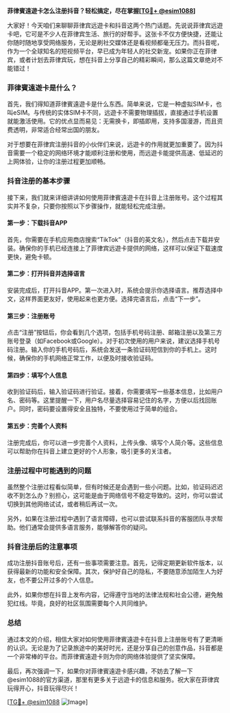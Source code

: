 **菲律賓遠遊卡怎么注册抖音？轻松搞定，尽在掌握[[TG💪+ @esim1088](https://t.me/s/esim1088)]**

大家好！今天咱们来聊聊菲律宾远遊卡和抖音这两个热门话题。先说说菲律宾远遊卡吧，它可是不少人在菲律宾生活、旅行的好帮手。这张卡不仅方便快捷，还能让你随时随地享受网络服务，无论是刷社交媒体还是看视频都毫无压力。而抖音呢，作为一个全球知名的短视频平台，早已成为年轻人的社交新宠。如果你正在菲律宾，或者计划去菲律宾玩，想在抖音上分享自己的精彩瞬间，那么这篇文章绝对不能错过！

### 菲律賓遠遊卡是什么？

首先，我们得知道菲律賓遠遊卡是什么东西。简单来说，它是一种虚拟SIM卡，也叫eSIM。与传统的实体SIM卡不同，远遊卡不需要物理插拔，直接通过手机设置就能激活使用。它的优点显而易见：无需换卡，即插即用，支持多国漫游，而且资费透明，非常适合经常出国的朋友。

对于想要在菲律宾注册抖音的小伙伴们来说，远遊卡的作用就更加重要了。因为抖音需要一个稳定的网络环境才能顺利注册和使用，而远遊卡能提供高速、低延迟的上网体验，让你的注册过程更加顺畅。

### 抖音注册的基本步骤

接下来，我们就来详细讲讲如何使用菲律賓遠遊卡在抖音上注册账号。这个过程其实并不复杂，只要你按照以下步骤操作，就能轻松完成注册。

#### 第一步：下载抖音APP

首先，你需要在手机应用商店搜索“TikTok”（抖音的英文名），然后点击下载并安装。确保你的手机已经连接上了菲律宾远遊卡提供的网络，这样可以保证下载速度更快，避免卡顿。

#### 第二步：打开抖音并选择语言

安装完成后，打开抖音APP。第一次进入时，系统会提示你选择语言。推荐选择中文，这样界面更友好，使用起来也更方便。选择完语言后，点击“下一步”。

#### 第三步：注册账号

点击“注册”按钮后，你会看到几个选项，包括手机号码注册、邮箱注册以及第三方账号登录（如Facebook或Google）。对于初次使用的用户来说，建议选择手机号码注册。输入你的手机号码后，系统会发送一条验证码短信到你的手机上。这时候，确保你的手机网络正常工作，以便及时接收验证码。

#### 第四步：填写个人信息

收到验证码后，输入验证码进行验证。接着，你需要填写一些基本信息，比如用户名、密码等。这里提醒一下，用户名尽量选择容易记住的名字，方便以后找回账户。同时，密码要设置得安全且独特，不要使用过于简单的组合。

#### 第五步：完善个人资料

注册完成后，你可以进一步完善个人资料，上传头像、填写个人简介等。这些信息可以帮助你在抖音上建立更好的个人形象，吸引更多的关注者。

### 注册过程中可能遇到的问题

虽然整个注册过程看似简单，但有时候还是会遇到一些小问题。比如，验证码迟迟收不到怎么办？别担心，这可能是由于网络信号不稳定导致的。这时，你可以尝试切换到其他网络试试，或者稍后再试一次。

另外，如果在注册过程中遇到了语言障碍，也可以尝试联系抖音的客服团队寻求帮助。他们通常会提供多语言服务，能够解答你的疑问。

### 抖音注册后的注意事项

成功注册抖音账号后，还有一些事项需要注意。首先，记得定期更新软件版本，以获得最新的功能和安全保障。其次，保护好自己的隐私，不要随意添加陌生人为好友，也不要公开过多的个人信息。

此外，如果你想在抖音上发布内容，记得遵守当地的法律法规和社会公德，避免触犯红线。毕竟，良好的社区氛围需要每个人共同维护。

### 总结

通过本文的介绍，相信大家对如何使用菲律賓遠遊卡在抖音上注册账号有了更清晰的认识。无论是为了记录旅途中的美好时光，还是分享自己的创意作品，抖音都是一个非常棒的平台。而菲律賓遠遊卡则为你的网络体验提供了坚实保障。

最后，再次强调一下，如果你对菲律賓遠遊卡感兴趣，不妨去了解一下@esim1088的官方渠道，那里有更多关于远遊卡的信息和服务。祝大家在菲律宾玩得开心，抖音玩得尽兴！

[[TG💪+ @esim1088](https://t.me/s/esim1088) ![Image](https://i.postimg.cc/4NQfJmqS/Snipaste-2025-05-13-00-14-12.png)]